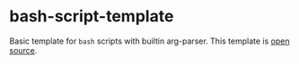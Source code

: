 # bash-script-template
Basic template for `bash` scripts with builtin arg-parser.
This template is [open source](https://en.wikipedia.org/wiki/Open_source).
